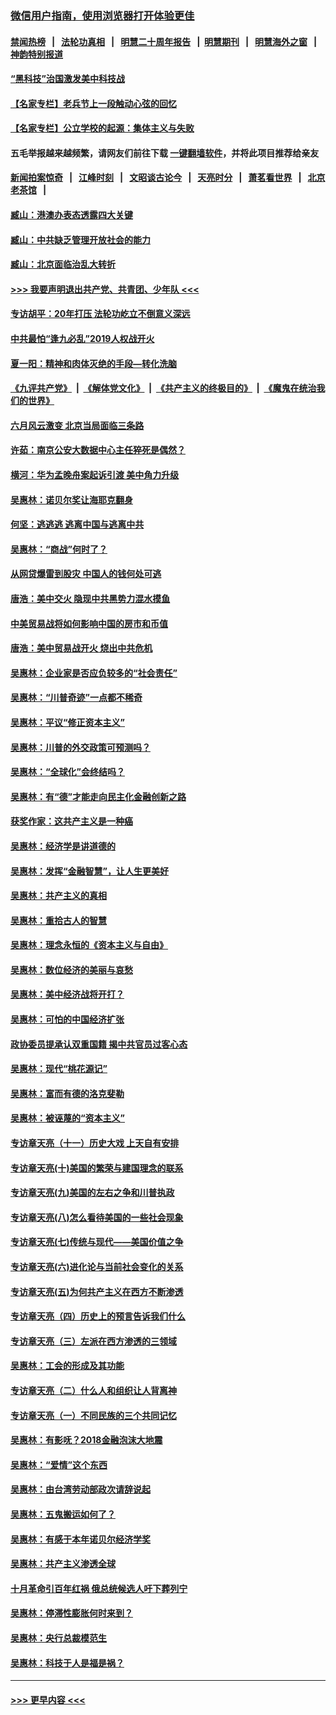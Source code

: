### [微信用户指南，使用浏览器打开体验更佳](https://github.com/gfw-breaker/banned-news1/blob/master/indexes/wechat-guide.md?t=0)
#### [禁闻热榜](热点新闻.md?t=0)  &nbsp;&nbsp;|&nbsp;&nbsp; [法轮功真相](https://github.com/gfw-breaker/truth/blob/master/README.md?t=0) &nbsp;&nbsp;|&nbsp;&nbsp; [明慧二十周年报告](https://github.com/gfw-breaker/mh-reports/blob/master/README.md?t=0) &nbsp;&nbsp;|&nbsp;&nbsp;[明慧期刊](https://github.com/gfw-breaker/mh-qikan) &nbsp;&nbsp;|&nbsp;&nbsp; [明慧海外之窗](https://github.com/gfw-breaker/mh-news/blob/master/README.md?t=0) &nbsp;&nbsp;|&nbsp;&nbsp; [神韵特别报道](https://github.com/gfw-breaker/mh-news/blob/master/shenyun.md?t=0)
#### [“黑科技”治国激发美中科技战](../pages/nsc423/n11638056.md?t=02060044) 
#### [【名家专栏】老兵节上一段触动心弦的回忆](../pages/nsc423/n11646016.md?t=02060044) 
#### [【名家专栏】公立学校的起源：集体主义与失败](../pages/nsc423/n11601833.md?t=02060044) 
#### 五毛举报越来越频繁，请网友们前往下载 [一键翻墙软件](https://github.com/gfw-breaker/ssr-accounts)，并将此项目推荐给亲友
#### [新闻拍案惊奇](https://github.com/gfw-breaker/banned-news1/blob/master/pages/link4.md) &nbsp;&nbsp;|&nbsp;&nbsp; [江峰时刻](https://github.com/gfw-breaker/banned-news1/blob/master/pages/link4.md) &nbsp;&nbsp;|&nbsp;&nbsp; [文昭谈古论今](https://github.com/gfw-breaker/banned-news1/blob/master/pages/link4.md) &nbsp;&nbsp;|&nbsp;&nbsp; [天亮时分](https://github.com/gfw-breaker/banned-news1/blob/master/pages/link4.md) &nbsp;&nbsp;|&nbsp;&nbsp; [萧茗看世界](https://github.com/gfw-breaker/banned-news1/blob/master/pages/link4.md) &nbsp;&nbsp;|&nbsp;&nbsp; [北京老茶馆](https://github.com/gfw-breaker/banned-news1/blob/master/pages/link4.md) &nbsp;&nbsp;|&nbsp;&nbsp; 
#### [臧山：港澳办表态透露四大关键](../pages/nsc423/n11421628.md?t=02060044) 
#### [臧山：中共缺乏管理开放社会的能力](../pages/nsc423/n11407457.md?t=02060044) 
#### [臧山：北京面临治乱大转折](../pages/nsc423/n11406895.md?t=02060044) 
#### [>>> 我要声明退出共产党、共青团、少年队 <<<](https://github.com/begood0513/goodnews/blob/master/quit/letter.md) 
#### [专访胡平：20年打压 法轮功屹立不倒意义深远](../pages/nsc423/n11398800.md?t=02060044) 
#### [中共最怕“逢九必乱”2019人权战开火](../pages/nsc423/n11385248.md?t=02060044) 
#### [夏一阳：精神和肉体灭绝的手段—转化洗脑](../pages/nsc423/n11368250.md?t=02060044) 
#### [《九评共产党》](https://github.com/begood0513/9ping.md/blob/master/README.md) &nbsp;|&nbsp; [《解体党文化》](../../../../jtdwh.md/blob/master/README.md)  &nbsp;|&nbsp; [《共产主义的终极目的》](../../../../gczydzjmd.md/blob/master/README.md) &nbsp;|&nbsp; [《魔鬼在统治我们的世界》](../../../../mgztzwmdsj.md/blob/master/README.md) 
#### [六月风云激变 北京当局面临三条路](../pages/nsc423/n11313668.md?t=02060044) 
#### [许茹：南京公安大数据中心主任猝死是偶然？](../pages/nsc423/n11064744.md?t=02060044) 
#### [横河：华为孟晚舟案起诉引渡 美中角力升级](../pages/nsc423/n11027230.md?t=02060044) 
#### [吴惠林：诺贝尔奖让海耶克翻身](../pages/nsc423/n10890049.md?t=02060044) 
#### [何坚：逃逃逃 逃离中国与逃离中共](../pages/nsc423/n10592891.md?t=02060044) 
#### [吴惠林：“商战”何时了？](../pages/nsc423/n10573558.md?t=02060044) 
#### [从网贷爆雷到股灾 中国人的钱何处可逃](../pages/nsc423/n10572800.md?t=02060044) 
#### [唐浩：美中交火 隐现中共黑势力混水摸鱼](../pages/nsc423/n10544040.md?t=02060044) 
#### [中美贸易战将如何影响中国的房市和币值](../pages/nsc423/n10543697.md?t=02060044) 
#### [唐浩：美中贸易战开火 烧出中共危机](../pages/nsc423/n10540126.md?t=02060044) 
#### [吴惠林：企业家是否应负较多的“社会责任”](../pages/nsc423/n10535022.md?t=02060044) 
#### [吴惠林：“川普奇迹”一点都不稀奇](../pages/nsc423/n10512808.md?t=02060044) 
#### [吴惠林：平议“修正资本主义”](../pages/nsc423/n10495724.md?t=02060044) 
#### [吴惠林：川普的外交政策可预测吗？](../pages/nsc423/n10462387.md?t=02060044) 
#### [吴惠林：“全球化”会终结吗？](../pages/nsc423/n10452838.md?t=02060044) 
#### [吴惠林：有“德”才能走向民主化金融创新之路](../pages/nsc423/n10432292.md?t=02060044) 
#### [获奖作家：这共产主义是一种癌](../pages/nsc423/n10431541.md?t=02060044) 
#### [吴惠林：经济学是讲道德的](../pages/nsc423/n10398014.md?t=02060044) 
#### [吴惠林：发挥“金融智慧”，让人生更美好](../pages/nsc423/n10375019.md?t=02060044) 
#### [吴惠林：共产主义的真相](../pages/nsc423/n10351394.md?t=02060044) 
#### [吴惠林：重拾古人的智慧](../pages/nsc423/n10337691.md?t=02060044) 
#### [吴惠林：理念永恒的《资本主义与自由》](../pages/nsc423/n10316274.md?t=02060044) 
#### [吴惠林：数位经济的美丽与哀愁](../pages/nsc423/n10292946.md?t=02060044) 
#### [吴惠林：美中经济战将开打？](../pages/nsc423/n10258825.md?t=02060044) 
#### [吴惠林：可怕的中国经济扩张](../pages/nsc423/n10219147.md?t=02060044) 
#### [政协委员提承认双重国籍 揭中共官员过客心态](../pages/nsc423/n10208809.md?t=02060044) 
#### [吴惠林：现代“桃花源记”](../pages/nsc423/n10185234.md?t=02060044) 
#### [吴惠林：富而有德的洛克斐勒](../pages/nsc423/n10142264.md?t=02060044) 
#### [吴惠林：被诬蔑的“资本主义”](../pages/nsc423/n10124816.md?t=02060044) 
#### [专访章天亮（十一）历史大戏 上天自有安排](../pages/nsc423/n10094905.md?t=02060044) 
#### [专访章天亮(十)美国的繁荣与建国理念的联系](../pages/nsc423/n10094899.md?t=02060044) 
#### [专访章天亮(九)美国的左右之争和川普执政](../pages/nsc423/n10094889.md?t=02060044) 
#### [专访章天亮(八)怎么看待美国的一些社会现象](../pages/nsc423/n10094857.md?t=02060044) 
#### [专访章天亮(七)传统与现代——美国价值之争](../pages/nsc423/n10093140.md?t=02060044) 
#### [专访章天亮(六)进化论与当前社会变化的关系](../pages/nsc423/n10092036.md?t=02060044) 
#### [专访章天亮(五)为何共产主义在西方不断渗透](../pages/nsc423/n10083620.md?t=02060044) 
#### [专访章天亮（四）历史上的预言告诉我们什么](../pages/nsc423/n10083606.md?t=02060044) 
#### [专访章天亮（三）左派在西方渗透的三领域](../pages/nsc423/n10081115.md?t=02060044) 
#### [吴惠林：工会的形成及其功能](../pages/nsc423/n10080633.md?t=02060044) 
#### [专访章天亮（二）什么人和组织让人背离神](../pages/nsc423/n10076637.md?t=02060044) 
#### [专访章天亮（一）不同民族的三个共同记忆](../pages/nsc423/n10074188.md?t=02060044) 
#### [吴惠林：有影呒？2018金融泡沫大地震](../pages/nsc423/n10040534.md?t=02060044) 
#### [吴惠林：“爱情”这个东西](../pages/nsc423/n10019423.md?t=02060044) 
#### [吴惠林：由台湾劳动部政次请辞说起](../pages/nsc423/n9979679.md?t=02060044) 
#### [吴惠林：五鬼搬运如何了？](../pages/nsc423/n9925338.md?t=02060044) 
#### [吴惠林：有感于本年诺贝尔经济学奖](../pages/nsc423/n9871883.md?t=02060044) 
#### [吴惠林：共产主义渗透全球](../pages/nsc423/n9812748.md?t=02060044) 
#### [十月革命引百年红祸 俄总统候选人吁下葬列宁](../pages/nsc423/n9810182.md?t=02060044) 
#### [吴惠林：停滞性膨胀何时来到？](../pages/nsc423/n9764136.md?t=02060044) 
#### [吴惠林：央行总裁模范生](../pages/nsc423/n9728134.md?t=02060044) 
#### [吴惠林：科技于人是福是祸？](../pages/nsc423/n9672982.md?t=02060044) 

----
#### [ >>> 更早内容 <<< ](../indexes/nsc423-earlier.md)
